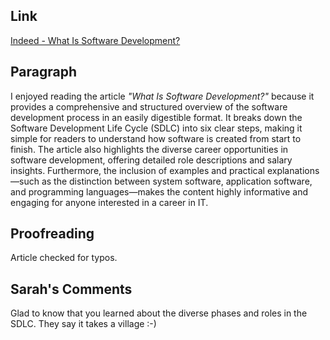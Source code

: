 
## Link  
[Indeed - What Is Software Development?](https://www.indeed.com/career-advice/career-development/what-is-software-development)  

## Paragraph  
I enjoyed reading the article *"What Is Software Development?"* because it provides a comprehensive and structured overview of the software development process in an easily digestible format. It breaks down the Software Development Life Cycle (SDLC) into six clear steps, making it simple for readers to understand how software is created from start to finish. The article also highlights the diverse career opportunities in software development, offering detailed role descriptions and salary insights. Furthermore, the inclusion of examples and practical explanations—such as the distinction between system software, application software, and programming languages—makes the content highly informative and engaging for anyone interested in a career in IT.  

## Proofreading  
Article checked for typos.  


## Sarah's Comments

Glad to know that you learned about the diverse phases and roles in the SDLC. They say it takes a village :-)
